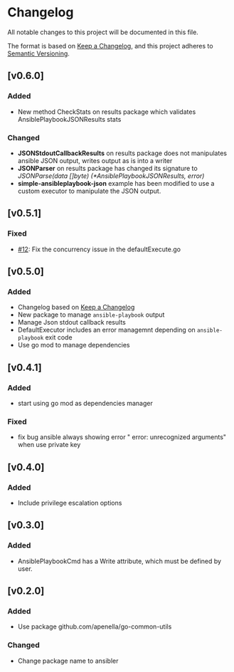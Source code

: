 # Changelog
All notable changes to this project will be documented in this file.

The format is based on [Keep a Changelog](https://keepachangelog.com/en/1.0.0/),
and this project adheres to [Semantic Versioning](https://semver.org/spec/v2.0.0.html).

## [v0.6.0]
### Added
- New method CheckStats on results package which validates AnsiblePlaybookJSONResults stats

### Changed
- __JSONStdoutCallbackResults__ on results package does not manipulates ansible JSON output, writes output as is into a writer
- __JSONParser__ on results package has changed its signature to _JSONParse(data []byte) (*AnsiblePlaybookJSONResults, error)_
- __simple-ansibleplaybook-json__ example has been modified to use a custom executor to manipulate the JSON output.

## [v0.5.1]
### Fixed
- [#12](https://github.com/apenella/go-ansible/pull/12): Fix the concurrency issue in the defaultExecute.go

## [v0.5.0]
### Added
- Changelog based on [Keep a Changelog](https://keepachangelog.com/en/1.0.0/)
- New package to manage `ansible-playbook` output
- Manage Json stdout callback results
- DefaultExecutor includes an error managemnt depending on `ansible-playbook` exit code
- Use go mod to manage dependencies

## [v0.4.1]
### Added
- start using go mod as dependencies manager

### Fixed
- fix bug ansible always showing error " error: unrecognized arguments" when use private key 

## [v0.4.0]
### Added
- Include privilege escalation options

## [v0.3.0]
### Added
- AnsiblePlaybookCmd has a Write attribute, which must be defined by user.

## [v0.2.0]
### Added
- Use package github.com/apenella/go-common-utils

### Changed
- Change package name to ansibler

